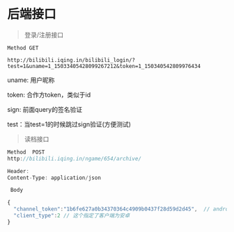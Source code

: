 # 后端接口

> 登录/注册接口

```
Method GET

http://bilibili.iqing.in/bilibili_login/?test=1&uname=1_15033405428099267212&token=1_150340542809976434
```

uname: 用户昵称

token:  合作方token，类似于id

sign: 前面query的签名验证

test：当test=1的时候跳过sign验证\(方便测试\)

> 读档接口

```js
Method  POST 
http://bilibili.iqing.in/ngame/654/archive/

Header:
Content-Type: application/json

 Body

{
  "channel_token":"1b6fe627a0b34370364c4909b0437f28d59d2d45",  // android_token
  "client_type":2 // 这个指定了客户端为安卓
}
```



